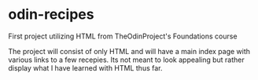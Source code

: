 # odin-recipes
First project utilizing HTML from TheOdinProject's Foundations course

The project will consist of only HTML and will have a main index page with various links to a few recepies. Its not meant to look appealing but rather display what I have learned with HTML thus far.